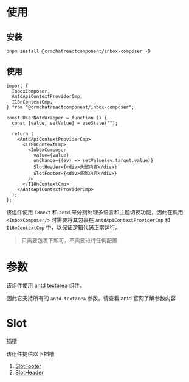 # 使用

## 安装

```shell
pnpm install @crmchatreactcomponent/inbox-composer -D
```

## 使用

```tsx
import {
  InboxComposer,
  AntdApiContextProviderCmp,
  I18nContextCmp,
} from "@crmchatreactcomponent/inbox-composer";

const UserNoteWrapper = function () {
  const [value, setValue] = useState("");

  return (
    <AntdApiContextProviderCmp>
      <I18nContextCmp>
        <InboxComposer
          value={value}
          onChange={(ev) => setValue(ev.target.value)}
          SlotHeader={<div>头部内容</div>}
          SlotFooter={<div>底部内容</div>}
        />
      </I18nContextCmp>
    </AntdApiContextProviderCmp>
  );
};
```

该组件使用 `i8next` 和 `antd` 来分别处理多语言和主题切换功能，因此在调用 `<InboxComposer/>` 时需要将其包裹在 `AntdApiContextProviderCmp` 和 `I18nContextCmp` 中，以保证逻辑代码正常运行。

> 只需要包裹下即可，不需要进行任何配置

# 参数

该组件使用 [antd textarea](https://ant.design/components/input#inputtextarea) 组件。

因此它支持所有的 `antd textarea` 参数。请查看 antd 官网了解参数内容

# Slot

插槽

该组件提供以下插槽

1. [SlotFooter](/story/inboxcomposer--slot)
2. [SlotHeader](/story/inboxcomposer--slot)
